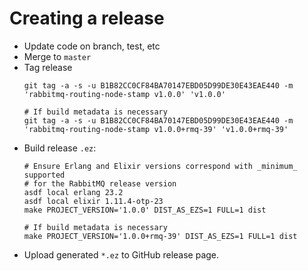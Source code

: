 # Creating a release

* Update code on branch, test, etc
* Merge to `master`
* Tag release
    ```
    git tag -a -s -u B1B82CC0CF84BA70147EBD05D99DE30E43EAE440 -m 'rabbitmq-routing-node-stamp v1.0.0' 'v1.0.0'

    # If build metadata is necessary
    git tag -a -s -u B1B82CC0CF84BA70147EBD05D99DE30E43EAE440 -m 'rabbitmq-routing-node-stamp v1.0.0+rmq-39' 'v1.0.0+rmq-39'
    ```
* Build release `.ez`:
    ```
    # Ensure Erlang and Elixir versions correspond with _minimum_ supported
    # for the RabbitMQ release version
    asdf local erlang 23.2
    asdf local elixir 1.11.4-otp-23
    make PROJECT_VERSION='1.0.0' DIST_AS_EZS=1 FULL=1 dist

    # If build metadata is necessary
    make PROJECT_VERSION='1.0.0+rmq-39' DIST_AS_EZS=1 FULL=1 dist
    ```
* Upload generated `*.ez` to GitHub release page.
